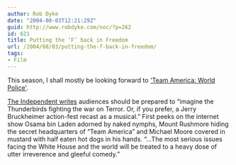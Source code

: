 ```yaml
---
author: Rob Dyke
date: "2004-08-03T12:21:29Z"
guid: http://www.robdyke.com/noc/?p=262
id: 621
title: Putting the ‘F’ back in Freedom
url: /2004/08/03/putting-the-f-back-in-freedom/
tags:
- Film
---
```

This season, I shall mostly be looking forward to ['Team America: World Police'](http://www.teamamericamovie.com/).

[The Independent writes](http://enjoyment.independent.co.uk/film/news/story.jsp?story=547464) audiences should be prepared to “imagine the Thunderbirds fighting the war on Terror. Or, if you prefer, a Jerry Bruckheimer action-fest recast as a musical.” First peeks on the internet show Osama bin Laden adorned by naked nymphs, Mount Rushmore hiding the secret headquarters of “Team America” and Michael Moore covered in mustard with half eaten hot dogs in his hands. “...The most serious issues facing the White House and the world will be treated to a heavy dose of utter irreverence and gleeful comedy.”